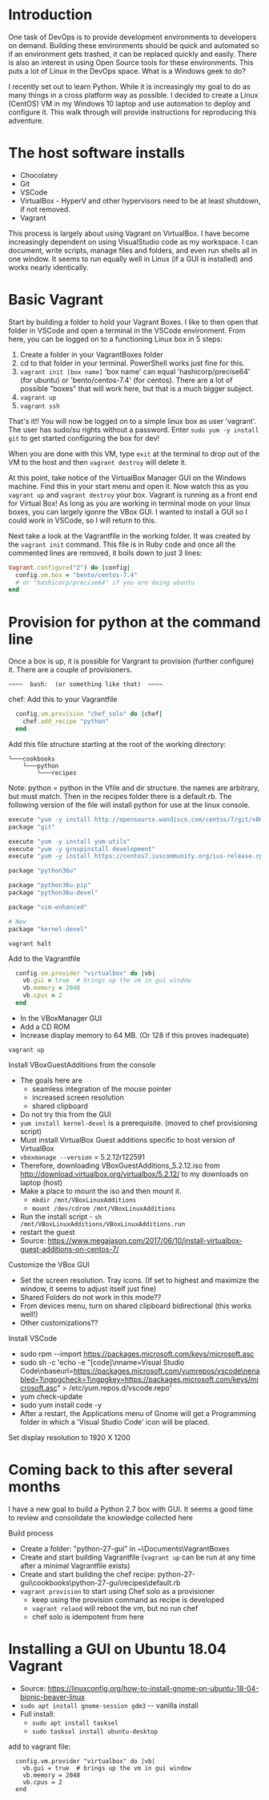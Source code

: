 # Introduction
One task of DevOps is to provide development environments to developers on demand. Building these environments should be quick and automated so if an environment gets trashed, it can be replaced quickly and easily. There is also an interest in using Open Source tools for these environments. This puts a lot of Linux in the DevOps space. What is a Windows geek to do?

I recently set out to learn Python. While it is increasingly my goal to do as many things in a cross platform way as possible. I decided to create a Linux (CentOS) VM in my Windows 10 laptop and use automation to deploy and configure it. This walk through will provide instructions for reproducing this adventure.

# The host software installs
* Chocolatey
* Git
* VSCode
* VirtualBox - HyperV and other hypervisors need to be at least shutdown, if not removed.
* Vagrant

This process is largely about using Vagrant on VirtualBox. I have become increasingly dependent on using VisualStudio code as my workspace. I can document, write scripts, manage files and folders, and even run shells all in one window. It seems to run equally well in Linux (if a GUI is installed) and works nearly identically.

# Basic Vagrant
Start by building a folder to hold your Vagrant Boxes. I like to then open that folder in VSCode and open a terminal in the VSCode environment. From here, you can be logged on to a functioning Linux box in 5 steps:
1. Create a folder in your VagrantBoxes folder
2. cd to that folder in your terminal. PowerShell works just fine for this.
3. `vagrant init [box name]` 'box name' can equal 'hashicorp/precise64' (for ubuntu) or 'bento/centos-7.4' (for centos). There are a lot of possible "boxes" that will work here, but that is a much bigger subject.
4. `vagrant up`
5. `vagrant ssh`

That's it!!  You will now be logged on to a simple linux box as user 'vagrant'. The user has sudo/su rights without a password. Enter `sudo yum -y install git` to get started configuring the box for dev!

When you are done with this VM, type `exit` at the terminal to drop out of the VM to the host and then `vagrant destroy` will delete it.

At this point, take notice of the VirtualBox Manager GUI on the Windows machine. Find this in your start menu and open it. Now watch this as you `vagrant up` and `vagrant destroy` your box. Vagrant is running as a front end for Virtual Box! As long as you are working in terminal mode on your linux boxes, you can largely igonre the VBox GUI. I wanted to install a GUI so I could work in VSCode, so I will return to this.

Next take a look at the Vagrantfile in the working folder. It was created by the `vagrant init` command. This file is in Ruby code and once all the commented lines are removed, it boils down to just 3 lines:

```ruby
Vagrant.configure("2") do |config|
  config.vm.box = "bento/centos-7.4" 
  # or "hashicorp/precise64" if you are doing ubuntu
end
```

# Provision for python at the command line
Once a box is up, it is possible for Vargrant to provision (further configure) it. There are a couple of provisioners. 

~~~~~~~~~~~~~~~~~~~~~~~~~~~~~~~~~~~~~~~~~~~
~~~~  bash:  (or something like that)  ~~~~
~~~~~~~~~~~~~~~~~~~~~~~~~~~~~~~~~~~~~~~~~~~

chef:
Add this to your Vagrantfile
```ruby
  config.vm.provision "chef_solo" do |chef|
    chef.add_recipe "python"
  end
```
Add this file structure starting at the root of the working directory:
```
└───cookbooks
    └───python
        └───recipes
```
Note: python = python in the Vfile and dir structure. the names are arbitrary, but must match. Then in the recipes folder there is a default.rb. The following version of the file will install python for use at the linux console.
```ruby
execute "yum -y install http://opensource.wandisco.com/centos/7/git/x86_64/wandisco-git-release-7-2.noarch.rpm"
package "git"

execute "yum -y install yum-utils"
execute "yum -y groupinstall development"
execute "yum -y install https://centos7.iuscommunity.org/ius-release.rpm"

package "python36u"

package "python36u-pip"
package "python36u-devel"

package "vim-enhanced"

# New
package "kernel-devel"
```

`vagrant halt`

Add to the Vagrantfile
```ruby
  config.vm.provider "virtualbox" do |vb|
    vb.gui = true  # brings up the vm in gui window
    vb.memory = 2048
    vb.cpus = 2
  end
```
* In the VBoxManager GUI
* Add a CD ROM
* Increase display memory to 64 MB. (Or 128 if this proves inadequate)

`vagrant up`

Install VBoxGuestAdditions from the console
* The goals here are
  * seamless integration of the mouse pointer
  * increased screen resolution 
  * shared clipboard
* Do not try this from the GUI
* `yum install kernel-devel` is a prerequisite. (moved to chef provisioning script)
* Must install VirtualBox Guest additions specific to host version of VirtualBox
* `vboxmanage --version`  = 5.2.12r122591
* Therefore, downloading VBoxGuestAdditions_5.2.12.iso from http://download.virtualbox.org/virtualbox/5.2.12/ to my downloads on laptop (host)
* Make a place to mount the iso and then mount it.
  * `mkdir /mnt/VBoxLinuxAdditions`
  * `mount /dev/cdrom /mnt/VBoxLinuxAdditions`
* Run the install script - `sh /mnt/VBoxLinuxAdditions/VBoxLinuxAdditions.run`
* restart the guest
* Source:  https://www.megajason.com/2017/06/10/install-virtualbox-guest-additions-on-centos-7/

Customize the VBox GUI
* Set the screen resolution. Tray icons. (If set to highest and maximize the window, it seems to adjust itself just fine)
* Shared Folders do not work in this mode??
* From devices menu, turn on shared clipboard bidirectional (this works well!)
* Other customizations??

Install VSCode
* sudo rpm --import https://packages.microsoft.com/keys/microsoft.asc
* sudo sh -c 'echo -e "[code]\nname=Visual Studio Code\nbaseurl=https://packages.microsoft.com/yumrepos/vscode\nenabled=1\ngpgcheck=1\ngpgkey=https://packages.microsoft.com/keys/microsoft.asc" > /etc/yum.repos.d/vscode.repo'
* yum check-update
* sudo yum install code -y
* After a restart, the Applications menu of Gnome will get a Programming folder in which a 'Visual Studio Code' icon will be placed.

Set display resolution to 1920 X 1200

# Coming back to this after several months
I have a new goal to build a Python 2.7 box with GUI. It seems a good time to review and consolidate the knowledge collected here

Build process
* Create a folder:  "python-27-gui" in ~\Documents\VagrantBoxes
* Create and start building Vagrantfile (`vagrant up` can be run at any time after a minimal Vagrantfile exists)
* Create and start building the chef recipe: python-27-gui\cookbooks\python-27-gui\recipes\default.rb
* `vagrant provision` to start using Chef solo as a provisioner
  * keep using the provision command as recipe is developed
  * `vagrant relaod` will reboot the vm, but no run chef
  * chef solo is idempotent from here


# Installing a GUI on Ubuntu 18.04 Vagrant 
* Source:  https://linuxconfig.org/how-to-install-gnome-on-ubuntu-18-04-bionic-beaver-linux
* `sudo apt install gnome-session gdm3`  --  vanilla install
* Full install:
  * `sudo apt install tasksel`
  * `sudo tasksel install ubuntu-desktop`

add to vagrant file:
```
  config.vm.provider "virtualbox" do |vb|
    vb.gui = true  # brings up the vm in gui window
    vb.memory = 2048
    vb.cpus = 2
  end
```